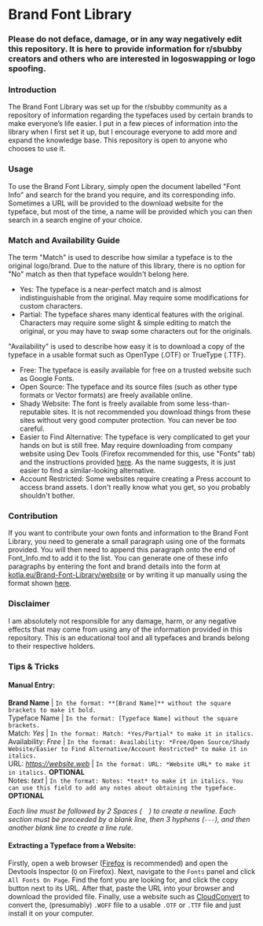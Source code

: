 # Brand Font Library

### Please do not deface, damage, or in any way negatively edit this repository. It is here to provide information for r/sbubby creators and others who are interested in logoswapping or logo spoofing.

### Introduction
The Brand Font Library was set up for the r/sbubby community as a repository of information regarding the typefaces used by certain brands to make everyone’s life easier. I put in a few pieces of information into the library when I first set it up, but I encourage everyone to add more and expand the knowledge base. This repository is open to anyone who chooses to use it.

### Usage
To use the Brand Font Library, simply open the document labelled "Font Info" and search for the brand you require, and its corresponding info. Sometimes a URL will be provided to the download website for the typeface, but most of the time, a name will be provided which you can then search in a search engine of your choice.  

### Match and Availability Guide
The term "Match" is used to describe how similar a typeface is to the original logo/brand. Due to the nature of this library, there is no option for "No" match as then that typeface wouldn't belong here.  
- Yes: The typeface is a near-perfect match and is almost indistinguishable from the original. May require some modifications for custom characters.  
- Partial: The typeface shares many identical features with the original. Characters may require some slight & simple editing to match the original, or you may have to swap some characters out for the originals.  
  
"Availability" is used to describe how easy it is to download a copy of the typeface in a usable format such as OpenType (.OTF) or TrueType (.TTF).  
- Free: The typeface is easily available for free on a trusted website such as Google Fonts.  
- Open Source: The typeface and its source files (such as other type formats or Vector formats) are freely available online.  
- Shady Website: The font is freely available from some less-than-reputable sites. It is not recommended you download things from these sites without very good computer protection. You can never be *too* careful.  
- Easier to Find Alternative: The typeface is very complicated to get your hands on but is still free. May require downloading from company website using Dev Tools (Firefox recommended for this, use "Fonts" tab) and the instructions provided [here](https://github.com/GameDesert/Brand-Font-Library/blob/main/README.md#extracting-a-typeface-from-a-website). As the name suggests, it is just easier to find a similar-looking alternative.  
- Account Restricted: Some websites require creating a Press account to access brand assets. I don't really know what you get, so you probably shouldn't bother.  

### Contribution
If you want to contribute your own fonts and information to the Brand Font Library, you need to generate a small paragraph using one of the formats provided. You will then need to append this paragraph onto the end of Font_Info.md to add it to the list. You can generate one of these info paragraphs by entering the font and brand details into the form at [kotla.eu/Brand-Font-Library/website](https://kotla.eu/Brand-Font-Library/website/index.html) or by writing it up manually using the format shown [here](https://github.com/GameDesert/Brand-Font-Library/blob/main/README.md#manual-entry).

### Disclaimer
I am absolutely not responsible for any damage, harm, or any negative effects that may come from using any of the information provided in this repository. This is an educational tool and all typefaces and brands belong to their respective holders.  

### Tips & Tricks
#### Manual Entry:
**Brand Name** | `In the format: **[Brand Name]** without the square brackets to make it bold.`  
Typeface Name | `In the format: [Typeface Name] without the square brackets.`  
Match: *Yes* | `In the format: Match: *Yes/Partial* to make it in italics.`  
Availability: *Free* | `In the format: Availability: *Free/Open Source/Shady Website/Easier to Find Alternative/Account Restricted* to make it in italics.`  
URL: *https://website.web* | `In the format: URL: *Website URL* to make it in italics.` **OPTIONAL**  
Notes: *text* | `In the format: Notes: *text* to make it in italics. You can use this field to add any notes about obtaining the typeface.` **OPTIONAL**
  
*Each line must be followed by 2 Spaces (`  `) to create a newline. Each section must be preceeded by a blank line, then 3 hyphens (`---`), and then another blank line to create a line rule.*  

#### Extracting a Typeface from a Website:
Firstly, open a web browser ([Firefox](https://www.mozilla.org/en-US/firefox/new/) is recommended) and open the Devtools Inspector (`Q` on Firefox). Next, navigate to the `Fonts` panel and click `All Fonts On Page`. Find the font you are looking for, and click the copy button next to its URL. After that, paste the URL into your browser and download the provided file. Finally, use a website such as [CloudConvert](https://cloudconvert.com/) to convert the, (presumably) `.WOFF` file to a usable `.OTF` or `.TTF` file and just install it on your computer.

